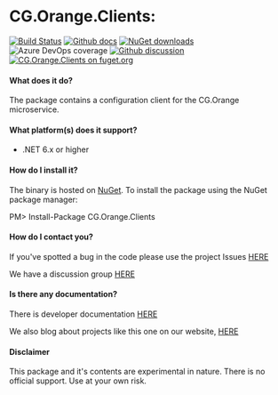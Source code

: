 # CG.Orange.Clients: 

[![Build Status](https://dev.azure.com/codegator/CG.Orange.Clients/_apis/build/status/CodeGator.CG.Orange.Clients?branchName=main)](https://dev.azure.com/codegator/CG.Orange.Clients/_build/latest?definitionId=99&branchName=main)
[![Github docs](https://img.shields.io/static/v1?label=Documentation&message=online&color=blue)](https://codegator.github.io/CG.Orange.Clients/)
[![NuGet downloads](https://img.shields.io/nuget/dt/CG.Orange.Clients.svg?style=flat)](https://nuget.org/packages/CG.Orange.Clients)
![Azure DevOps coverage](https://img.shields.io/azure-devops/coverage/codegator/CG.Orange.Clients/99)
[![Github discussion](https://img.shields.io/badge/Discussion-online-blue)](https://github.com/CodeGator/CG.Orange.Clients/discussions)
[![CG.Orange.Clients on fuget.org](https://www.fuget.org/packages/CG.Orange.Clients/badge.svg)](https://www.fuget.org/packages/CG.Orange.Clients)

#### What does it do?

The package contains a configuration client for the CG.Orange microservice. 

#### What platform(s) does it support?

* .NET 6.x or higher

#### How do I install it?

The binary is hosted on [NuGet](https://www.nuget.org/packages/CG.Orange.Clients/). To install the package using the NuGet package manager:

PM> Install-Package CG.Orange.Clients

#### How do I contact you?

If you've spotted a bug in the code please use the project Issues [HERE](https://github.com/CodeGator/CG.Orange.Clients/issues)

We have a discussion group [HERE](https://github.com/CodeGator/CG.Orange.Clients/discussions)

#### Is there any documentation?

There is developer documentation [HERE](https://codegator.github.io/CG.Orange.Clients/)

We also blog about projects like this one on our website, [HERE](http://www.codegator.com)

#### Disclaimer

This package and it's contents are experimental in nature. There is no official support. Use at your own risk.